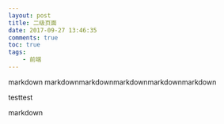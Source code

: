 ```yaml
---
layout: post
title: 二级页面
date: 2017-09-27 13:46:35
comments: true
toc: true
tags:
	- 前端
---
```


markdown
markdownmarkdownmarkdownmarkdownmarkdown
<!-- more -->testtest
markdown